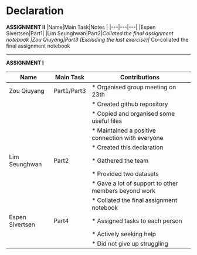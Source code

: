 # Declaration

**ASSIGNMENT Ⅱ**
|Name|Main Task|Notes |
|---|---|---|
|Espen Sivertsen|Part1|
|Lim Seunghwan|Part2|*Collated the final assignment notebook
|Zou Qiuyang|Part3 (Excluding the last exercise)|* Co-collated the final assignment notebook

---
**ASSIGNMENT Ⅰ**

|Name|Main Task|Contributions|
|---|---|---|
|Zou Qiuyang|Part1/Part3|* Organised group meeting on 23th|
|||* Created github repository|
|||* Copied and organised some useful files|
|||* Maintained a positive connection with everyone|
|||* Created this declaration| 
|Lim Seunghwan|Part2|* Gathered the team|
|||* Provided two datasets|
|||* Gave a lot of support to other members beyond work|
|||* Collated the final assignment notebook|
|Espen Sivertsen|Part4|* Assigned tasks to each person|
|||* Actively seeking help|
|||* Did not give up struggling|

